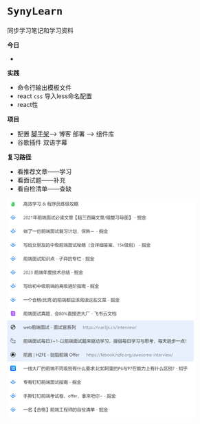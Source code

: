 # `SynyLearn`
同步学习笔记和学习资料

**今日**

- 

**实践**

- 命令行输出模板文件
- react `css`   导入less命名配置
- react性

**项目**

- 配置  [脚手架](https://auth0.com/blog/how-to-configure-create-react-app/)--> 博客 部署 --> 组件库
- 谷歌插件 双语字幕

**复习路径**

- 看推荐文章——学习
- 看面试题——补充
- 看自检清单——查缺

<img src="note/assets/image-20240117102907065.png" alt="image-20240117102907065" style="zoom:50%;" />



  

  



